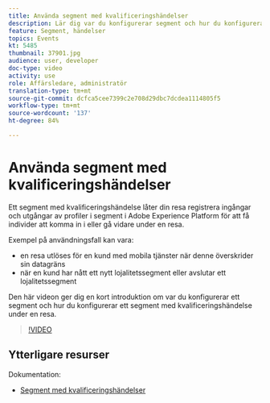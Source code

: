 ```yaml
---
title: Använda segment med kvalificeringshändelser
description: Lär dig var du konfigurerar segment och hur du konfigurerar en segmentkvalificeringshändelse under en resa.
feature: Segment, händelser
topics: Events
kt: 5485
thumbnail: 37901.jpg
audience: user, developer
doc-type: video
activity: use
role: Affärsledare, administratör
translation-type: tm+mt
source-git-commit: dcfca5cee7399c2e708d29dbc7dcdea1114805f5
workflow-type: tm+mt
source-wordcount: '137'
ht-degree: 84%

---
```



# Använda segment med kvalificeringshändelser

Ett segment med kvalificeringshändelse låter din resa registrera ingångar och utgångar av profiler i segment i Adobe Experience Platform för att få individer att komma in i eller gå vidare under en resa.

Exempel på användningsfall kan vara:

* en resa utlöses för en kund med mobila tjänster när denne överskrider sin datagräns
* när en kund har nått ett nytt lojalitetssegment eller avslutar ett lojalitetssegment

Den här videon ger dig en kort introduktion om var du konfigurerar ett segment och hur du konfigurerar ett segment med kvalificeringshändelse under en resa.

>[!VIDEO](https://video.tv.adobe.com/v/37901?quality=12)

## Ytterligare resurser

Dokumentation:

* [Segment med kvalificeringshändelser](https://docs.adobe.com/content/help/sv-SE/journeys/using/building-journeys/about-journey-building/events-activities/segment-qualification-events.html)

